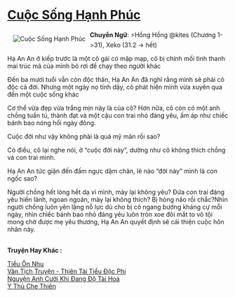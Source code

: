 <a href="https://utruyen.com/cuoc-song-hanh-phuc/12913/" title="Cuộc Sống Hạnh Phúc"><h1>Cuộc Sống Hạnh Phúc</h1></a><div style="display:table"><img align="right" style="float: left; padding: 10px;" src="https://utruyen.com/images/story/200x260/cuoc-song-hanh-phuc.jpg" alt="Cuộc Sống Hạnh Phúc"><b>Chuyển Ngữ</b>: ⚡️Hồng Hồng @kites (Chương 1->31), Xeko (31.2 -> hết)<p></p>Hạ An An ở kiếp trước là một cô gái có mập mạp, cô bị chính mối tình thanh mai trúc mã của mình bỏ rơi để chạy theo người khác<p></p>Đến ba mươi tuổi vẫn còn độc thân, Hạ An An đã nghĩ rằng mình sẽ phải cô độc cả đời. Nhưng một ngày nọ tỉnh dậy, cô phát hiện mình vừa xuyên qua đến một cuộc sống khác<p></p>Cơ thể vừa đẹp vừa trắng mịn này là của cô? Hơn nữa, cô còn có một anh chồng tuấn tú, thành đạt và một cậu con trai nhỏ đáng yêu, ấm áp như chiếc bánh bao nóng hổi ngày đông.<p></p>Cuộc đời như vậy không phải là quá mỹ mãn rồi sao?<p></p>Có điều, cô lại nghe nói, ở “cuộc đời này”, dường như cô không thích chồng và con trai mình.<p></p>Hạ An An tức giận đến đấm ngực dậm chân, lẽ nào “đời này” mình là con ngốc sao?<p></p>Người chồng hết lòng hết dạ vì mình, mày lại không yêu? Đứa con trai đáng yêu hiền lành, ngoan ngoãn, mày lại không thích? Bị hỏng não rồi chắc?Nhìn người chồng luôn yên lặng nỗ lực dù cho bị cô ngang bướng kháng cự mỗi ngày, nhìn chiếc bánh bao nhỏ đáng yêu luôn tròn xoe đôi mắt to vô tội mong chờ được mẹ yêu thương, Hạ An An quyết định sẽ cải thiện cuộc hôn nhân này.</div><p><br><b>Truyện Hay Khác :</b></p><a href="https://utruyen.com/tieu-on-nhu/18048/" alt="Tiểu Ôn Nhu">Tiểu Ôn Nhu</a><br/><a href="https://github.com/quanluxury/truyenhot/tree/master/truyenhay/16320/" alt="Vân Tịch Truyện - Thiên Tài Tiểu Độc Phi">Vân Tịch Truyện - Thiên Tài Tiểu Độc Phi</a><br/><a href="https://github.com/quanluxury/ngontinhhot/tree/master/truyenhay/19272/" alt="Nguyện Anh Cười Khi Đang Độ Tài Hoa">Nguyện Anh Cười Khi Đang Độ Tài Hoa</a><br/><a href="https://github.com/quanluxury/truyenhot/tree/master/truyenhay/1628/" alt="Y Thủ Che Thiên">Y Thủ Che Thiên</a><br/>